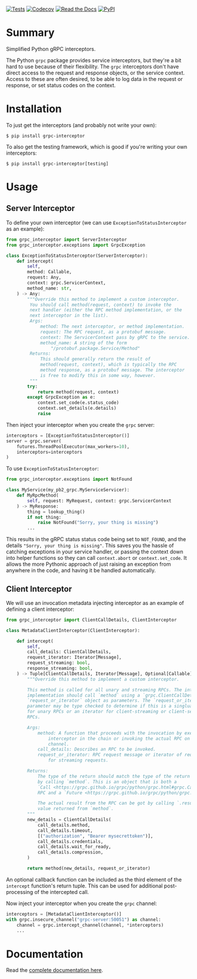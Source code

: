 [![Tests](https://github.com/d5h-foss/grpc-interceptor/workflows/Tests/badge.svg)](https://github.com/d5h-foss/grpc-interceptor/actions?workflow=Tests)
[![Codecov](https://codecov.io/gh/d5h-foss/grpc-interceptor/branch/master/graph/badge.svg)](https://codecov.io/gh/d5h-foss/grpc-interceptor)
[![Read the Docs](https://readthedocs.org/projects/grpc-interceptor/badge/)](https://grpc-interceptor.readthedocs.io/)
[![PyPI](https://img.shields.io/pypi/v/grpc-interceptor.svg)](https://pypi.org/project/grpc-interceptor/)

# Summary

Simplified Python gRPC interceptors.

The Python `grpc` package provides service interceptors, but they're a bit hard to
use because of their flexibility. The `grpc` interceptors don't have direct access
to the request and response objects, or the service context. Access to these are often
desired, to be able to log data in the request or response, or set status codes on the
context.

# Installation

To just get the interceptors (and probably not write your own):

```console
$ pip install grpc-interceptor
```

To also get the testing framework, which is good if you're writing your own interceptors:

```console
$ pip install grpc-interceptor[testing]
```

# Usage

## Server Interceptor

To define your own interceptor (we can use `ExceptionToStatusInterceptor` as an example):

```python
from grpc_interceptor import ServerInterceptor
from grpc_interceptor.exceptions import GrpcException

class ExceptionToStatusInterceptor(ServerInterceptor):
    def intercept(
        self,
        method: Callable,
        request: Any,
        context: grpc.ServicerContext,
        method_name: str,
    ) -> Any:
        """Override this method to implement a custom interceptor.
         You should call method(request, context) to invoke the
         next handler (either the RPC method implementation, or the
         next interceptor in the list).
         Args:
             method: The next interceptor, or method implementation.
             request: The RPC request, as a protobuf message.
             context: The ServicerContext pass by gRPC to the service.
             method_name: A string of the form
                 "/protobuf.package.Service/Method"
         Returns:
             This should generally return the result of
             method(request, context), which is typically the RPC
             method response, as a protobuf message. The interceptor
             is free to modify this in some way, however.
         """
        try:
            return method(request, context)
        except GrpcException as e:
            context.set_code(e.status_code)
            context.set_details(e.details)
            raise
```

Then inject your interceptor when you create the `grpc` server:

```python
interceptors = [ExceptionToStatusInterceptor()]
server = grpc.server(
    futures.ThreadPoolExecutor(max_workers=10),
    interceptors=interceptors
)
```

To use `ExceptionToStatusInterceptor`:

```python
from grpc_interceptor.exceptions import NotFound

class MyService(my_pb2_grpc.MyServiceServicer):
    def MyRpcMethod(
        self, request: MyRequest, context: grpc.ServicerContext
    ) -> MyResponse:
        thing = lookup_thing()
        if not thing:
            raise NotFound("Sorry, your thing is missing")
        ...
```

This results in the gRPC status status code being set to `NOT_FOUND`,
and the details `"Sorry, your thing is missing"`. This saves you the hassle of
catching exceptions in your service handler, or passing the context down into
helper functions so they can call `context.abort` or `context.set_code`. It allows
the more Pythonic approach of just raising an exception from anywhere in the code,
and having it be handled automatically.

## Client Interceptor

We will use an invocation metadata injecting interceptor as an example of defining
a client interceptor:

```python
from grpc_interceptor import ClientCallDetails, ClientInterceptor

class MetadataClientInterceptor(ClientInterceptor):

    def intercept(
        self,
        call_details: ClientCallDetails,
        request_iterator: Iterator[Message],
        request_streaming: bool,
        response_streaming: bool,
    ) -> Tuple[ClientCallDetails, Iterator[Message], Optional[Callable]]:
        """Override this method to implement a custom interceptor.

        This method is called for all unary and streaming RPCs. The interceptor
        implementation should call `method` using a `grpc.ClientCallDetails` and the
        `request_or_iterator` object as parameters. The `request_or_iterator`
        parameter may be type checked to determine if this is a singluar request
        for unary RPCs or an iterator for client-streaming or client-server streaming
        RPCs.

        Args:
            method: A function that proceeds with the invocation by executing the next
                interceptor in the chain or invoking the actual RPC on the underlying
                channel.
            call_details: Describes an RPC to be invoked.
            request_or_iterator: RPC request message or iterator of request messages
                for streaming requests.

        Returns:
            The type of the return should match the type of the return value received
            by calling `method`. This is an object that is both a
            `Call <https://grpc.github.io/grpc/python/grpc.html#grpc.Call>`_ for the
            RPC and a `Future <https://grpc.github.io/grpc/python/grpc.html#grpc.Future>`_.

            The actual result from the RPC can be got by calling `.result()` on the
            value returned from `method`.
        """
        new_details = ClientCallDetails(
            call_details.method,
            call_details.timeout,
            [("authorization", "Bearer mysecrettoken")],
            call_details.credentials,
            call_details.wait_for_ready,
            call_details.compression,
        )

        return method(new_details, request_or_iterator)
```

An optional callback function can be included as the third element of the
`intercept` function's return tuple. This can be used for additional
post-processing of the intercepted call.

Now inject your interceptor when you create the ``grpc`` channel:

```python
interceptors = [MetadataClientInterceptor()]
with grpc.insecure_channel("grpc-server:50051") as channel:
    channel = grpc.intercept_channel(channel, *interceptors)
    ...
```

# Documentation

Read the [complete documentation here](https://grpc-interceptor.readthedocs.io/).
